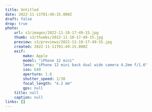 ```yaml
---
title: Untitled
date: 2022-11-11T01:49:15.000Z
draft: false
drop: true
photo:
    url: s3/images/2022-11-10-17-49-15.jpg
    thumb: s3/thumbs/2022-11-10-17-49-15.jpg
    preview: s3/previews/2022-11-10-17-49-15.jpg
    created: 2022-11-11T01:49:15.000Z
    exif:
        make: Apple
        model: "iPhone 12 mini"
        lens: "iPhone 12 mini back dual wide camera 4.2mm f/1.6"
        iso: 640
        aperture: 1.6
        shutter_speed: 1/30
        focal_length: "4.2 mm"
        gps: null
    title: null
    caption: null
links: []
---
```

